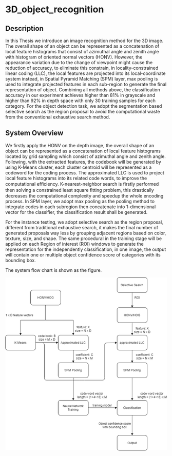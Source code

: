 # 3D_object_recognition

## Description
In this Thesis we introduce an image recognition method for the 3D image. 
The overall shape of an object can be represented as a concatenation of local feature histograms that consist of azimuthal angle and zenith angle with histogram of oriented normal vectors (HONV).
However, the appearance variation due to the change of viewpoint might cause the reduction of accuracy, to eliminate this constrain, in locality-constrained linear coding (LLC), the local features are projected into its local-coordinate system instead, 
in Spatial Pyramid Matching (SPM) layer, max pooling is used to integrate projected features in each sub-region to generate the final representation of object.
Combining all methods above, the classification accuracy in our experiment achieves higher than 81% in grayscale and higher than 92% in depth space with only 30 training samples for each category. 
For the object detection task, we adopt the segmentation based selective search as the region proposal to avoid the computational waste from the conventional exhaustive search method.


## System Overview

We firstly apply the HONV on the depth image, the overall shape of an object can be represented as a concatenation of local feature histograms located by grid sampling which consist of azimuthal angle and zenith angle.
Following, with the extracted features, the codebook will be generated by using K-Means cluster, each cluster centroid will be represented as a codeword for the coding process.
The approximated LLC is used to project local feature histograms into its related code words, to improve the computational efﬁciency. 
K-nearest-neighbor search is firstly performed then solving a constrained least square ﬁtting problem, this drastically decreases the computational complexity and speedup the whole encoding process.
In SPM layer, we adopt max pooling as the pooling method to integrate codes in each subregion then concatenate into 1-dimensional vector for the classifier, the classification result shall be generated.

For the instance testing, we adopt selective search as the region proposal, different from traditional exhaustive search, it makes the final number of generated proposals way less by grouping adjacent regions based on color, texture, size, and shape.
The same procedural in the training stage will be applied on each Region of interest (ROI) windows to generate the representation for the independently classification, in one image, the output will contain one or multiple object confidence score of categories with its bounding box.

The system flow chart is shown as the figure.

![image](https://github.com/chrisnumber49/3D_object_recognition/blob/main/thesis/System_flow.png)
